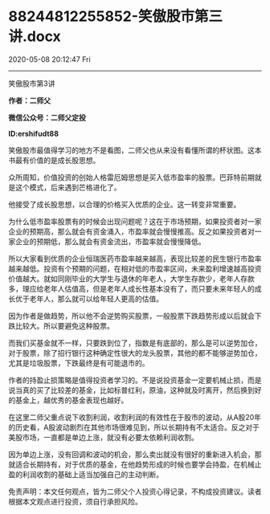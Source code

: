 # 88244812255852-笑傲股市第三讲.docx

2020-05-08 20:12:47 Fri

----

笑傲股市第3讲

__作者：二师父__

__微信公众号：二师父定投__

__ID:ershifudt88__

<a id="OLE_LINK1"></a><a id="OLE_LINK2"></a>

笑傲股市最值得学习的地方不是看图，二师父也从来没有看懂所谓的杯状图。这本书最有价值的是成长股思想。

众所周知，价值投资的创始人格雷厄姆思想是买入低市盈率的股票。巴菲特前期就是这个模式，后来遇到芒格进化了。

他接受了成长股思想，以合理的价格买入优质的企业。这一转变非常重要。

为什么低市盈率股票有的时候会出现问题呢？这在于市场预期，如果投资者对一家企业的预期高，那么就会有资金涌入，市盈率就会慢慢推高。反之如果投资者对一家企业的预期低，那么就会有资金流出，市盈率就会慢慢降低。

所以大家看到优质的企业恒瑞医药市盈率越来越高，表现比较差的民生银行市盈率越来越低。投资有个预期的问题，在相对低的市盈率区间，未来盈利增速越高投资价值越大。就如同刚毕业的大学生与退休的年老人，大学生存款少，老年人存款多，理应给老年人估值高，但是老年人成长性基本没有了，而只要未来年轻人的成长优于老年人，那么就可以给年轻人更高的估值。

因为作者是做趋势，所以他不会逆势购买股票，一般股票下跌趋势形成以后就会下跌比较大。所以要避免这种股票。

而我们买基金就不一样，只要跌到位了，指数是有底部的，那么是可以逆势加仓，对于股票，除了招行银行这种确定性很大的龙头股票，其他的都不能够逆势加仓，尤其是垃圾股票，下跌最终是有可能退市的。

作者的持盈止损策略是值得投资者学习的。不是说投资基金一定要机械止损，而是说当真的买了比较差的基金，比如标普红利，原油，这种就及时离开，然后换到好的基金上，越优秀的基金表现也越好。

在这里二师父重点说下收割利润，收割利润的有效性在于股市的波动，从A股20年的历史看，A股波动剧烈在其他市场很难见到，所以长期持有不太适合。反之对于美股市场，一直都是单边上涨，就没有必要太依赖利润收割。

因为单边上涨，没有回调和波动的机会，那么卖出就没有很好的重新进入机会，那就适合长期持有，对于优质的基金，在他趋势形成的时候也要学会持盈，在机械止盈的利润收割的基础上适当加强自己的主动判断。

免责声明：本文任何观点，皆为二师父个人投资心得记录，不构成投资建议。读者根据本文观点进行投资，须自行承担风险。

